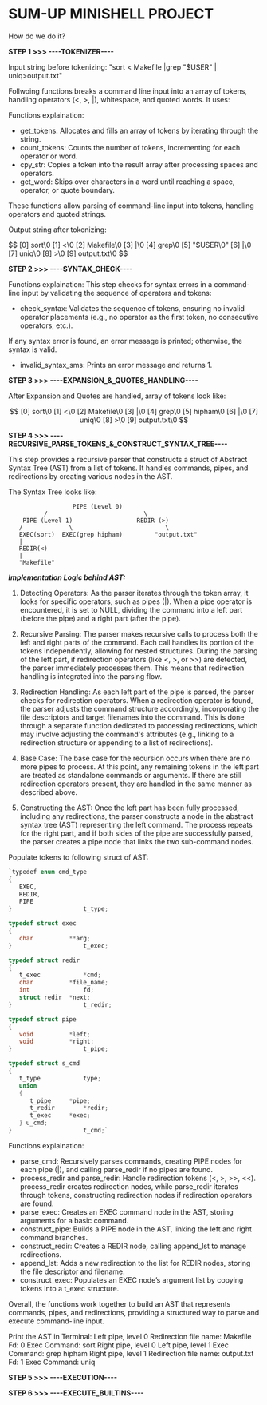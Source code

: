
# SUM-UP MINISHELL PROJECT

How do we do it?

**STEP 1 >>> ----TOKENIZER----**

Input string before tokenizing: "sort   < Makefile |grep "$USER" | uniq>output.txt"

Follwoing functions breaks a command line input into an array of tokens, handling operators (<, >, |), whitespace, and quoted words. It uses:

Functions explaination: 
   - get_tokens:        Allocates and fills an array of tokens by iterating through the string.
   - count_tokens:      Counts the number of tokens, incrementing for each operator or word.
   - cpy_str:           Copies a token into the result array after processing spaces and operators.
   - get_word:          Skips over characters in a word until reaching a space, operator, or quote boundary.

These functions allow parsing of command-line input into tokens, handling operators and quoted strings.

Output string after tokenizing:

$$
   [0] sort\0 
   [1] <\0
   [2] Makefile\0
   [3] |\0
   [4] grep\0
   [5] "$USER\0"
   [6] |\0
   [7] uniq\0
   [8] >\0
   [9] output.txt\0
$$


**STEP 2 >>> ----SYNTAX_CHECK----**

Functions explaination: 
This step checks for syntax errors in a command-line input by validating the sequence of operators and tokens:
   - check_syntax: Validates the sequence of tokens, ensuring no invalid operator placements 
   (e.g., no operator as the first token, no consecutive operators, etc.).

If any syntax error is found, an error message is printed; otherwise, the syntax is valid.
   - invalid_syntax_sms: Prints an error message and returns 1.


**STEP 3 >>> ----EXPANSION_&_QUOTES_HANDLING----**

After Expansion and Quotes are handled, array of tokens look like:

$$
   [0] sort\0 
   [1] <\0
   [2] Makefile\0
   [3] |\0
   [4] grep\0
   [5] hipham\0
   [6] |\0
   [7] uniq\0
   [8] >\0
   [9] output.txt\0
$$


**STEP 4 >>> ----RECURSIVE_PARSE_TOKENS_&_CONSTRUCT_SYNTAX_TREE----**

This step provides a recursive parser that constructs a struct of Abstract Syntax Tree (AST) from a list of tokens. It handles commands, pipes, 
and redirections by creating various nodes in the AST.

The Syntax Tree looks like: 

                      PIPE (Level 0)
              /                           \
        PIPE (Level 1)                  REDIR (>)
       /             \                          \
       EXEC(sort)  EXEC(grep hipham)         "output.txt"
       |
       REDIR(<)
       |
       "Makefile"

***Implementation Logic behind AST:***

1. Detecting Operators: 
As the parser iterates through the token array, it looks for specific operators, such as pipes (|). When a pipe operator is encountered, it is set to NULL, dividing the command into a left part (before the pipe) and a right part (after the pipe).

2. Recursive Parsing:
The parser makes recursive calls to process both the left and right parts of the command. Each call handles its portion of the tokens independently, allowing for nested structures.
During the parsing of the left part, if redirection operators (like <, >, or >>) are detected, the parser immediately processes them. This means that redirection handling is integrated into the parsing flow.

3. Redirection Handling:
As each left part of the pipe is parsed, the parser checks for redirection operators. When a redirection operator is found, the parser adjusts the command structure accordingly, incorporating the file descriptors and target filenames into the command.
This is done through a separate function dedicated to processing redirections, which may involve adjusting the command's attributes (e.g., linking to a redirection structure or appending to a list of redirections).

4. Base Case:
The base case for the recursion occurs when there are no more pipes to process. At this point, any remaining tokens in the left part are treated as standalone commands or arguments.
If there are still redirection operators present, they are handled in the same manner as described above.

5. Constructing the AST:
Once the left part has been fully processed, including any redirections, the parser constructs a node in the abstract syntax tree (AST) representing the left command.
The process repeats for the right part, and if both sides of the pipe are successfully parsed, the parser creates a pipe node that links the two sub-command nodes.

Populate tokens to following struct of AST:
   ```c
   `typedef enum cmd_type
   {
      EXEC,
      REDIR,
      PIPE
   }					t_type;

   typedef struct exec
   {
      char			**arg;
   }					t_exec;

   typedef struct redir
   {
      t_exec			*cmd;
      char			*file_name;
      int				fd;
      struct redir	*next;
   }					t_redir;

   typedef struct pipe
   {
      void			*left;
      void			*right;
   }					t_pipe;

   typedef struct s_cmd
   {
      t_type			type;
      union
      {
         t_pipe		*pipe;
         t_redir		*redir;
         t_exec		*exec;
      } u_cmd;
   }					t_cmd;`
   ```

Functions explaination: 
   - parse_cmd:                           Recursively parses commands, creating PIPE nodes for each pipe (|), and calling parse_redir if no pipes are found.
   - process_redir and parse_redir:       Handle redirection tokens (<, >, >>, <<). process_redir creates redirection nodes, while parse_redir iterates through tokens, constructing redirection nodes if redirection operators are found.
   - parse_exec:                          Creates an EXEC command node in the AST, storing arguments for a basic command.
   - construct_pipe:                      Builds a PIPE node in the AST, linking the left and right command branches.
   - construct_redir:                     Creates a REDIR node, calling append_lst to manage redirections.
   - append_lst:                          Adds a new redirection to the list for REDIR nodes, storing the file descriptor and filename.
   - construct_exec:                      Populates an EXEC node’s argument list by copying tokens into a t_exec structure.


Overall, the functions work together to build an AST that represents commands, pipes, and redirections, providing a structured way to parse and execute command-line input.

Print the AST in Terminal: 
   Left pipe, level 0 
      Redirection file name: Makefile
      Fd: 0
         Exec Command: sort 
   Right pipe, level 0 
      Left pipe, level 1 
         Exec Command: grep hipham 
      Right pipe, level 1 
         Redirection file name: output.txt
         Fd: 1
         Exec Command: uniq

**STEP 5 >>> ----EXECUTION----**


**STEP 6 >>> ----EXECUTE_BUILTINS----**

